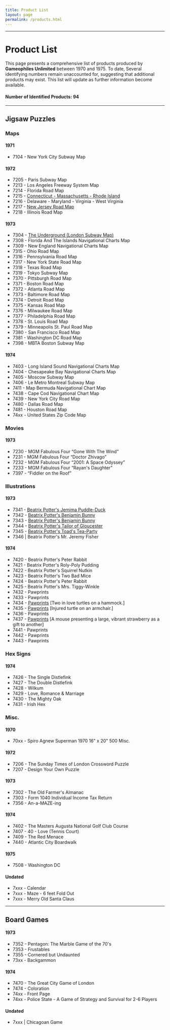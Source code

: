 ```yaml
---
title: Product List
layout: page
permalink: /products.html
---
```

***
# Product List
This page presents a comprehensive list of products produced by **Gameophiles Unlimited** between 1970 and 1975. To date, Several identifying numbers remain unaccounted for, suggesting that additional products may exist. This list will update as further information become available. 
#### Number of Identified Products: 94
---
## Jigsaw Puzzles
### Maps

#### 1971
 - 7104 - New York City Subway Map

#### 1972
- 7205 - Paris Subway Map
- 7213 - Los Angeles Freeway System Map 
- 7214 - Florida Road Map
- 7215 - [Connecticut - Massachusetts - Rhode Island](https://zuzannakelvin.github.io/gameophiles-unlimited-jigsaw-puzzles-csv/items/7215.html)
- 7216 - Delaware - Maryland - Virginia - West Virginia
- 7217 - [New Jersey Road Map](https://zuzannakelvin.github.io/gameophiles-unlimited-jigsaw-puzzles-csv/items/7217.html)
- 7218 - Illinois Road Map

#### 1973
- 7304 - [The Underground (London Subway Map)](https://zuzannakelvin.github.io/gameophiles-unlimited-jigsaw-puzzles-csv/items/7304.html)
- 7308 - Florida And The Islands Navigational Charts Map
- 7309 - New England Navigational Charts Map
- 7315 - Ohio Road Map
- 7316 - Pennsylvania Road Map
- 7317 - New York State Road Map
- 7318 - Texas Road Map
- 7319 - Tokyo Subway Map
- 7370 - Pittsburgh Road Map
- 7371 - Boston Road Map
- 7372 - Atlanta Road Map
- 7373 - Baltimore Road Map
- 7374 - Detroit Road Map
- 7375 - Kansas Road Map
- 7376 - Milwaukee Road Map
- 7377 - Philadelphia Road Map
- 7378 - St. Louis Road Map
- 7379 - Minneapolis St. Paul Road Map
- 7380 - San Francisco Road Map
- 7381 - Washington DC Road Map
- 7398 - MBTA Boston Subway Map

#### 1974
- 7403 - Long Island Sound Navigational Charts Map
- 7404 - Chesapeake Bay Navigational Charts Map
- 7405 - Moscow Subway Map
- 7406 - Le Metro Montreal Subway Map
- 7411 - Map Bermuda Navigational Chart Map
- 7438 - Cape Cod Navigational Chart Map
- 7439 - New York City Road Map
- 7480 - Dallas Road Map
- 7481 - Houston Road Map
- 74xx - United States Zip Code Map

### Movies

#### 1973
- 7230 - MGM Fabulous Four “Gone With The Wind”
- 7231 - MGM Fabulous Four “Doctor Zhivago”
- 7232 - MGM Fabulous Four “2001: A Space Odyssey”
- 7233 - MGM Fabulous Four “Rayan's Daughter”
- 7397 - “Fiddler on the Roof”
### Illustrations

#### 1973
- 7341 - [Beatrix Potter's Jemima Puddle-Duck](https://zuzannakelvin.github.io/gameophiles-unlimited-jigsaw-puzzles-csv/items/7341-150.html)
- 7342 - [Beatrix Potter's Benjamin Bunny](https://zuzannakelvin.github.io/gameophiles-unlimited-jigsaw-puzzles-csv/items/7342-150.html)
- 7343 - [Beatrix Potter's Benjamin Bunny](https://zuzannakelvin.github.io/gameophiles-unlimited-jigsaw-puzzles-csv/items/7343-150.html)
- 7344 - [Beatrix Potter's Tailor of Gloucester](https://zuzannakelvin.github.io/gameophiles-unlimited-jigsaw-puzzles-csv/items/7344-150.html)
- 7345 - [Beatrix Potter's Toad's Tea-Party](https://zuzannakelvin.github.io/gameophiles-unlimited-jigsaw-puzzles-csv/items/7345-150.html)
- 7346 | Beatrix Potter's Mr. Jeremy Fisher

#### 1974
- 7420 - Beatrix Potter's Peter Rabbit
- 7421 - Beatrix Potter's Roly-Poly Pudding
- 7422 - Beatrix Potter's Squirrel Nutkin
- 7423 - Beatrix Potter's Two Bad Mice
- 7424 - Beatrix Potter's Peter Rabbit
- 7425 - Beatrix Potter's Mrs. Tiggy-Winkle
- 7432 - Pawprints
- 7433 - Pawprints
- 7434 - [Pawprints](https://zuzannakelvin.github.io/gameophiles-unlimited-jigsaw-puzzles-csv/items/7434-150.html) [Two in love turtles on a hammock.]
- 7435 - [Pawprints](https://zuzannakelvin.github.io/gameophiles-unlimited-jigsaw-puzzles-csv/items/7435-150.html) [Injured turtle on an armchair.]
- 7436 - Pawprints
- 7437 - [Pawprints](https://zuzannakelvin.github.io/gameophiles-unlimited-jigsaw-puzzles-csv/items/7437-150.html) [A mouse presenting a large, vibrant strawberry as a gift to another]
- 7441 - Pawprints
- 7442 - Pawprints
- 7443 - Pawprints
### Hex Signs

#### 1974
- 7426 - The Single Distlefink
- 7427 - The Double Distlefink
- 7428 - Wilkum
- 7429 - Love, Romance & Marriage
- 7430 - The Mighty Oak
- 7431 - Irish Hex

### Misc.

#### 1970
- 70xx - Spiro Agnew Superman 1970 16" x 20" 500 Misc.

#### 1972
- 7206 - The Sunday Times of London Crossword Puzzle
- 7207 - Design Your Own Puzzle

#### 1973
- 7302 - The Old Farmer's Almanac
- 7303 - Form 1040 Individual Income Tax Return
- 7356 - An-a-MAZE-ing

#### 1974
- 7402 - The Masters Augusta National Golf Club Course
- 7407 - 40 - Love (Tennis Court)
- 7409 - The Red Menace
- 7440 - Atlantic City Boardwalk

#### 1975
- 7508 - Washington DC

#### Undated
- 7xxx - Calendar
- 7xxx - Maze - 6 feet Fold Out
- 7xxx - Merry Old Santa Claus

---

## Board Games

#### 1973
- 7352 - Pentagon: The Marble Game of the 70's
- 7353 - Frustables
- 7355 - Cornered but Undaunted
- 73xx - Backgammon

#### 1974
- 7470 - The Great City Game of London
- 7474 - Coloration
- 74xx - Front Page
- 74xx - Police State - A Game of Strategy and Survival for 2-6 Players

#### Undated
- 7xxx | Chicagoan Game
